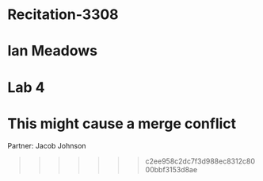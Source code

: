 # Recitation-3308
# Ian Meadows
# Lab 4

This might cause a merge conflict
=======
Partner:
    Jacob Johnson
>>>>>>> c2ee958c2dc7f3d988ec8312c8000bbf3153d8ae
